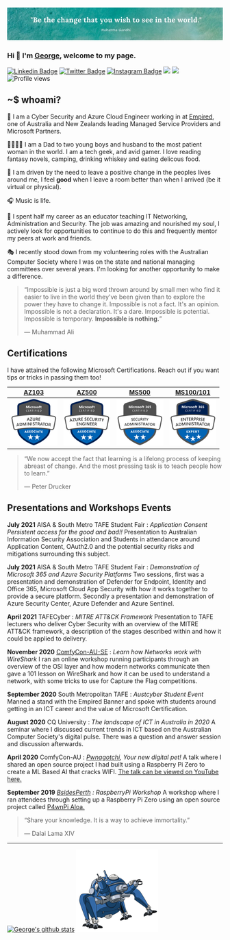 ![](https://github.com/anothergeorgecoldham/anothergeorgecoldham/blob/main/images/header.jpg)
### Hi :beers: I'm [George](https://github.com/anothergeorgecoldham), welcome to my page.

[![Linkedin Badge](https://img.shields.io/badge/-LinkedIn-0e76a8?style=flat-square&logo=Linkedin&logoColor=white)](https://linkedin.com/in/georgecoldham)
[![Twitter Badge](https://img.shields.io/badge/-Twitter-00acee?style=flat-square&logo=Twitter&logoColor=white)](https://twitter.com/georgecoldham)
[![Instagram Badge](https://img.shields.io/badge/-Instagram-e4405f?style=flat-square&logo=Instagram&logoColor=white)](https://instagram.com/gcoldham/)
![](https://img.shields.io/github/last-commit/anothergeorgecoldham/anothergeorgecoldham?&style=flat-square)
![](https://img.shields.io/github/followers/anothergeorgecoldham?label=Follow&style=flat-square)
![Profile views](https://gpvc.arturio.dev/anothergeorgecoldham)
## ~$ whoami?
:office: I am a Cyber Security and Azure Cloud Engineer working in at [Empired](https://www.empired.com), one of Australia and New Zealands leading Managed Service Providers and Microsoft Partners.

:family_man_woman_boy_boy: I am a Dad to two young boys and husband to the most patient woman in the world.  I am a tech geek, and avid gamer.  I love reading fantasy novels, camping, drinking whiskey and eating delicous food.

:yellow_heart: I am driven by the need to leave a positive change in the peoples lives around me, I feel **good** when I leave a room better than when I arrived (be it virtual or physical).

:headphones: Music is life.

:pray: I spent half my career as an educator teaching IT Networking, Administration and Security.  The job was amazing and nourished my soul, I actively look for opportunities to continue to do this and frequently mentor my peers at work and friends.

:performing_arts: I recently stood down from my volunteering roles with the Australian Computer Society where I was on the state and national managing committees over several years. I'm looking for another opportunity to make a difference.

>“Impossible is just a big word thrown around by small men who find it easier to live in the world they've been given than to explore the power they have to change it. Impossible is not a fact. It's an opinion. Impossible is not a declaration. It's a dare. Impossible is potential. Impossible is temporary. **Impossible is nothing.**”
>
>― Muhammad Ali

## Certifications

I have attained the following Microsoft Certifications.  Reach out if you want tips or tricks in passing them too!

|[**AZ103**](https://www.youracclaim.com/badges/2a6ef5d9-af59-4e29-879b-b5bb4231a0e1)|[**AZ500**](https://www.youracclaim.com/badges/cf91fa2d-e95f-4cd9-95cf-51e0c8c4c261)|[**MS500**](https://www.youracclaim.com/badges/cb4a5966-b261-42a6-a4c6-5d354ac3c981)|[**MS100/101**](https://www.youracclaim.com/badges/e40a62c9-ee84-4da2-8aef-093555464b2d)|
|:---:|:---:|:---:|:---:| 
|![AZ103](https://github.com/anothergeorgecoldham/anothergeorgecoldham/blob/main/images/azure-administrator-associate.png)|![AZ500](https://github.com/anothergeorgecoldham/anothergeorgecoldham/blob/main/images/azure-security-engineer-associate600x600.png)|![MS500](https://github.com/anothergeorgecoldham/anothergeorgecoldham/blob/main/images/microsoft365-security-administrator-associate-600x600.png)|![MS100/101](https://github.com/anothergeorgecoldham/anothergeorgecoldham/blob/main/images/microsoft365-enterprise-adminstrator-expert-600x600.png)|

>“We now accept the fact that learning is a lifelong process of keeping abreast of change. And the most pressing task is to teach people how to learn.”
>
>― Peter Drucker

## Presentations and Workshops Events

**July 2021** AISA & South Metro TAFE Student Fair : *Application Consent Persistent access for the good and bad!!*
Presentation to Australian Information Security Association and Students in attendance around Application Content, OAuth2.0 and the potential security risks and mitigations surrounding this subject.

**July 2021** AISA & South Metro TAFE Student Fair : *Demonstration of Microsoft 365 and Azure Security Platforms*
Two sessions, first was a presentation and demonstration of Defender for Endpoint, Identity and Office 365, Microsoft Cloud App Security with how it works together to provide a secure platform.  Secondly a presentation and demonstration of Azure Security Center, Azure Defender and Azure Sentinel.

**April 2021** TAFECyber : *MITRE ATT&CK Framework*
Presentation to TAFE lecturers who deliver Cyber Security with an overview of the MITRE ATT&CK framework, a description of the stages described within and how it could be applied to delivery.

**November 2020** [ComfyCon-AU-SE](https://au.comfycon.rocks/2020SE/events) : *Learn how Networks work with WireShark* 
I ran an online workshop running participants through an overview of the OSI layer and how modern networks communicate then gave a 101 lesson on WireShark and how it can be used to understand a network, with some tricks to use for Capture the Flag competitions.

**September 2020** South Metropolitan TAFE : *Austcyber Student Event* 
Manned a stand with the Empired Banner and spoke with students around getting in an ICT career and the value of Microsoft Certification.

**August 2020** CQ University : *The landscape of ICT in Australia in 2020* 
A seminar where I discussed current trends in ICT based on the Australian Computer Society's digital pulse.  There was a question and answer session and discussion afterwards.

**April 2020** ComfyCon-AU : *[Pwnagotchi](https://github.com/evilsocket/pwnagotchi), Your new digital pet!*
A talk where I shared an open source project I had built using a Raspberry Pi Zero to create a ML Based AI that cracks WIFI. [The talk can be viewed on YouTube here.](https://www.youtube.com/watch?v=ds4k0uHCA-g)

**September 2019** *[BsidesPerth](https://bsidesperth.com.au/speaker-details.html) : RaspberryPi Workshop*
A workshop where I ran attendees through setting up a Raspberry Pi Zero using an open source project called [P4wnPi Aloa.](https://github.com/RoganDawes/P4wnP1_aloa)

>“Share your knowledge. It is a way to achieve immortality.” 
>
>― Dalai Lama XIV

--- 
[![George's github stats](https://github-readme-stats.vercel.app/api?username=anothergeorgecoldham&show_icons=true&theme=default&disable_animations=false)](https://github.com/anuraghazra/github-readme-stats)
     ![](https://github.com/anothergeorgecoldham/anothergeorgecoldham/blob/main/images/1608323561.gif)
